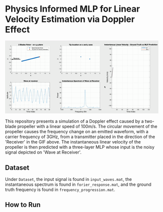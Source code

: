 # Physics Informed MLP for Linear Velocity Estimation via Doppler Effect
![Description of GIF](results_GIF.gif)

This repository presents a simulation of a Doppler effect caused by a two-blade propeller with a linear speed of 100m/s. The circular movement of the propeller causes the frequency change on an emitted waveform, with a carrier frequency of 3GHz, from a transmitter placed in the direction of the 'Receiver' in the GIF above. The instantaneous linear velocity of the propeller is then predicted with a three-layer MLP whose input is the noisy signal depicted on 'Wave at Receiver'.

## Dataset
Under `Dataset`, the input signal is found in `input_waves.mat`, the instantaneous spectrum is found in `forier_response.mat`, and the ground truth frequency is found in `frequency_progression.mat`.

## How to Run
